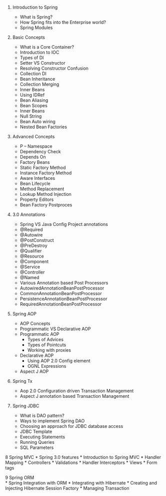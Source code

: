 1. Introduction to Spring	
    * What is Spring?
    * How Spring fits into the Enterprise world?
    * Spring Modules

2. Basic Concepts	
    * What is a Core Container?
    * Introduction to IOC
    * Types of DI
    * Setter VS Constructor
    * Resolving Constructor Confusion
    * Collection DI
    * Bean Inheritance
    * Collection Merging
    * Inner Beans
    * Using IDRef
    * Bean Aliasing
    * Bean Scopes
    * Inner Beans
    * Null String
    * Bean Auto wiring
    * Nested Bean Factories

3. Advanced Concepts
    * P – Namespace
    * Dependency Check
    * Depends On
    * Factory Beans
    * Static Factory Method
    * Instance Factory Method
    * Aware Interfaces
    * Bean Lifecycle
    * Method Replacement
    * Lookup Method Injection
    * Property Editors
    * Bean Factory Postproces

4. 3.0 Annotations
    * Spring VS Java Config Project annotations
    * @Required
    * @Autowire
    * @PostConstruct
    * @PreDestroy
    * @Qualifier
    * @Resource
    * @Component
    * @Service
    * @Controller
    * @Named
    * Various Annotation based Post Processors
    * AutowiredAnnotationBeanPostProcessor
    * CommonAnnotationBeanPostProcessor
    * PersistenceAnnotationBeanPostProcessor
    * RequiredAnnotationBeanPostProcessor

5. Spring AOP
    * AOP Concepts
    * Programmatic VS Declarative AOP
    * Programmatic AOP
        * Types of Advices
        * Types of Pointcuts
        * Working with proxies
    * Declarative AOP
        * Using AOP 2.0 Config element
        * OGNL Expressions
    * Aspect J AOP

6. Spring Tx
    * Aop 2.0 Configuration driven Transaction Management
    * Aspect J annotation based Transaction Management

7. Spring JDBC
    * What is DAO pattern?
    * Ways to implement Spring DAO
    * Choosing an approach for JDBC database access
    * JDBC Template
    * Executing Statements
    * Running Queries
    * SQL Parameters

8	Spring MVC
    * Spring 3.0 features
    * Introduction to Spring MVC
    * Handler Mapping
    * Controllers
    * Validations
    * Handler Interceptors
    * Views
    * Form tags

9	Spring ORM	 
    * Spring Integration with ORM
    * Integrating with Hibernate
    * Creating and Injecting Hibernate Session Factory
    * Managing Transaction